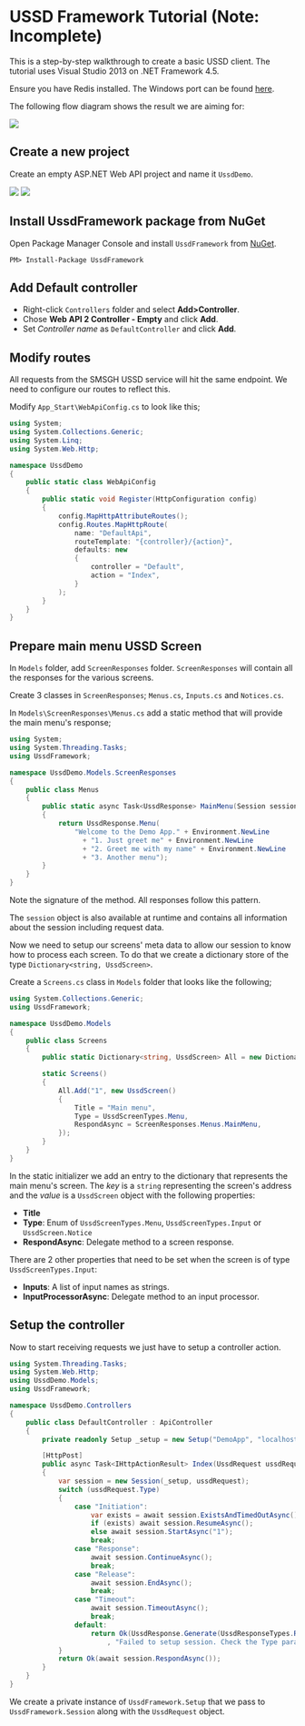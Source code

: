 # USSD Framework Tutorial (Note: Incomplete)

This is a step-by-step walkthrough to create a basic USSD client. The tutorial uses Visual Studio 2013 on .NET Framework 4.5.

Ensure you have Redis installed. The Windows port can be found [here](https://github.com/MSOpenTech/redis).

The following flow diagram shows the result we are aiming for:

<img src="img/demo/flow.jpg">

## Create a new project

Create an empty ASP.NET Web API project and name it `UssdDemo`.

<img src="img/tutorial/1.PNG">

<img src="img/tutorial/2.PNG">

## Install UssdFramework package from NuGet

Open Package Manager Console and install `UssdFramework` from [NuGet](http://nuget.org).

```
PM> Install-Package UssdFramework
```

## Add Default controller

* Right-click `Controllers` folder and select __Add>Controller__. 
* Chose __Web API 2 Controller - Empty__ and click __Add__.
* Set _Controller name_ as `DefaultController` and click __Add__.

## Modify routes

All requests from the SMSGH USSD service will hit the same endpoint. We need to configure our routes to reflect this.

Modify `App_Start\WebApiConfig.cs` to look like this;

```c#
using System;
using System.Collections.Generic;
using System.Linq;
using System.Web.Http;

namespace UssdDemo
{
    public static class WebApiConfig
    {
        public static void Register(HttpConfiguration config)
        {
            config.MapHttpAttributeRoutes();
            config.Routes.MapHttpRoute(
                name: "DefaultApi",
                routeTemplate: "{controller}/{action}",
                defaults: new
                {
                    controller = "Default",
                    action = "Index",
                }
            );
        }
    }
}
```


## Prepare main menu USSD Screen

In `Models` folder, add `ScreenResponses` folder. `ScreenResponses` will contain all the responses for the various screens.

Create 3 classes in `ScreenResponses`; `Menus.cs`, `Inputs.cs` and `Notices.cs`.

In `Models\ScreenResponses\Menus.cs` add a static method that will provide the main menu's response;

```c#
using System;
using System.Threading.Tasks;
using UssdFramework;

namespace UssdDemo.Models.ScreenResponses
{
    public class Menus
    {
        public static async Task<UssdResponse> MainMenu(Session session)
        {
            return UssdResponse.Menu(
                "Welcome to the Demo App." + Environment.NewLine
                  + "1. Just greet me" + Environment.NewLine
                  + "2. Greet me with my name" + Environment.NewLine
                  + "3. Another menu");
        }
    }
}
```

Note the signature of the method. All responses follow this pattern. 

The `session` object is also available at runtime and contains all information about the session including request data.


Now we need to setup our screens' meta data to allow our session to know how to process each screen. To do that we create a dictionary store of the type `Dictionary<string, UssdScreen>`.

Create a `Screens.cs` class in `Models` folder that looks like the following;

```c#
using System.Collections.Generic;
using UssdFramework;

namespace UssdDemo.Models
{
    public class Screens
    {
        public static Dictionary<string, UssdScreen> All = new Dictionary<string, UssdScreen>();

        static Screens()
        {
            All.Add("1", new UssdScreen()
            {
                Title = "Main menu",
                Type = UssdScreenTypes.Menu,
                RespondAsync = ScreenResponses.Menus.MainMenu,
            });
        }
    }
}
```

In the static initializer we add an entry to the dictionary that represents the main menu's screen. The _key_ is a `string` representing the screen's address and the _value_ is a `UssdScreen` object with the following properties:
* __Title__
* __Type__: Enum of `UssdScreenTypes.Menu`, `UssdScreenTypes.Input` or `UssdScreen.Notice`
* __RespondAsync__: Delegate method to a screen response.

There are 2 other properties that need to be set when the screen is of type `UssdScreenTypes.Input`:
* __Inputs__: A list of input names as strings.
* __InputProcessorAsync__: Delegate method to an input processor.


## Setup the controller

Now to start receiving requests we just have to setup a controller action.

```c#
using System.Threading.Tasks;
using System.Web.Http;
using UssdDemo.Models;
using UssdFramework;

namespace UssdDemo.Controllers
{
    public class DefaultController : ApiController
    {
        private readonly Setup _setup = new Setup("DemoApp", "localhost", Screens.All);

        [HttpPost]
        public async Task<IHttpActionResult> Index(UssdRequest ussdRequest)
        {
            var session = new Session(_setup, ussdRequest);
            switch (ussdRequest.Type)
            {
                case "Initiation":
                    var exists = await session.ExistsAndTimedOutAsync();
                    if (exists) await session.ResumeAsync();
                    else await session.StartAsync("1");
                    break;
                case "Response":
                    await session.ContinueAsync();
                    break;
                case "Release":
                    await session.EndAsync();
                    break;
                case "Timeout":
                    await session.TimeoutAsync();
                    break;
                default:
                    return Ok(UssdResponse.Generate(UssdResponseTypes.Release
                        , "Failed to setup session. Check the Type parameter of USSD request."));
            }
            return Ok(await session.RespondAsync());
        }  
    }
}
```

We create a private instance of `UssdFramework.Setup` that we pass to `UssdFramework.Session` along with the `UssdRequest` object.